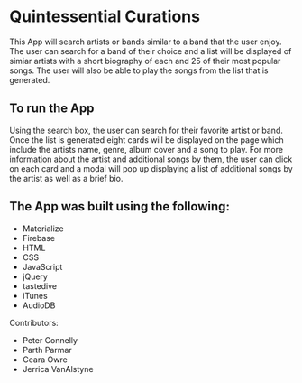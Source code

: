 # Quintessential Curations

This App will search artists or bands similar to a band that the user enjoy. The user can search for a band of their choice and a list will be displayed of simiar artists with a short biography of each and 25 of their most popular songs. The user will also be able to play the songs from the list that is generated.

## To run the App

Using the search box, the user can search for their favorite artist or band. Once the list is generated eight cards will be displayed on the page which include the artists name, genre, album cover and a song to play. For more information about the artist and additional songs by them, the user can click on each card and a modal will pop up displaying a list of additional songs by the artist as well as a brief bio.

## The App was built using the following:

- Materialize
- Firebase
- HTML
- CSS
- JavaScript
- jQuery
- tastedive
- iTunes
- AudioDB

Contributors:

- Peter Connelly
- Parth Parmar
- Ceara Owre
- Jerrica VanAlstyne
